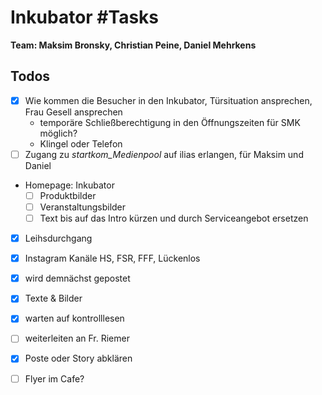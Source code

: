 # Inkubator #Tasks


**Team: Maksim Bronsky, Christian Peine, Daniel Mehrkens**

## Todos

- [X] Wie kommen die Besucher in den Inkubator, Türsituation ansprechen, Frau Gesell ansprechen
    - temporäre Schließberechtigung in den Öffnungszeiten für SMK möglich?
    - Klingel oder Telefon
- [ ] Zugang zu *startkom_Medienpool* auf ilias erlangen, für Maksim und Daniel

- Homepage: Inkubator
    - [ ] Produktbilder
    - [ ] Veranstaltungsbilder
    - [ ] Text bis auf das Intro kürzen und durch Serviceangebot ersetzen

- [x] Leihsdurchgang

- [x] Instagram Kanäle HS, FSR, FFF, Lückenlos
- [x] wird demnächst gepostet
- [x] Texte & Bilder
- [x] warten auf kontrolllesen
- [ ] weiterleiten an Fr. Riemer
- [x] Poste oder Story abklären
- [ ] Flyer im Cafe?
